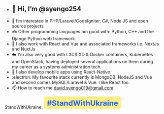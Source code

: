 - ## 👋 Hi, I’m @syengo254
- 👀 I’m interested in PHP/Laravel/CodeIgniter, C#, Node JS and open source projects
- 🚲 Other programming languages am good with: Python, C++ and the Django Python web framework.
- 🌱 I also work with React and Vue and associated frameworks i.e. NextJs and NuxtJs
- ☁️ I'm also very good with LXC/LXD & Docker containers, Kubernetes and OpenStack, having deployed several applications on them during my career as a systems administration tech.
- 📳 I also develop mobile apps using React-Native.
- :electron: My favourite stack currently is MongoDB, NodeJS and Vue and second comes MySQL/Laravel & Vue. I like React too.
- 📫 How to reach me david.syengo019@gmail.com

StandWithUkraine:
[![Stand With Ukraine](https://raw.githubusercontent.com/vshymanskyy/StandWithUkraine/main/badges/StandWithUkraine.svg)](https://stand-with-ukraine.pp.ua)

<!---
syengo254/syengo254 is a ✨ special ✨ repository because its `README.md` (this file) appears on your GitHub profile.
You can click the Preview link to take a look at your changes.
--->
